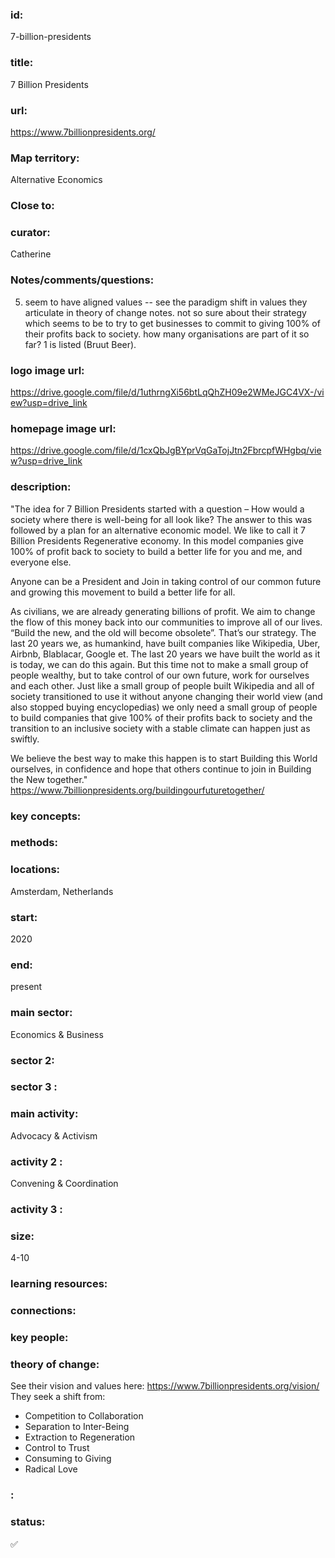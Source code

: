 ### id: 
  7-billion-presidents
### title: 
  7 Billion Presidents
### url: 
  https://www.7billionpresidents.org/
### Map territory: 
  Alternative Economics
### Close to: 
  
### curator: 
  Catherine
### Notes/comments/questions: 
  5. seem to have aligned values -- see the paradigm shift in values they articulate in theory of change notes. not so sure about their strategy which seems to be to try to get businesses to commit to giving 100% of their profits back to society. how many organisations are part of it so far? 1 is listed (Bruut Beer). 
### logo image url: 
  https://drive.google.com/file/d/1uthrngXi56btLqQhZH09e2WMeJGC4VX-/view?usp=drive_link
### homepage image url: 
  https://drive.google.com/file/d/1cxQbJgBYprVqGaTojJtn2FbrcpfWHgbq/view?usp=drive_link
### description: 
  "The idea for 7 Billion Presidents started with a question – How would a society where there is well-being for all look like? The answer to this was followed by a plan for an alternative economic model. We like to call it 7 Billion Presidents Regenerative economy. In this model companies give 100% of profit back to society to build a better life for you and me, and everyone else.

Anyone can be a President and Join in taking control of our common future and growing this movement to build a better life for all.

As civilians, we are already generating billions of profit. We aim to change the flow of this money back into our communities to improve all of our lives. “Build the new, and the old will become obsolete”. That’s our strategy. The last 20 years we, as humankind, have built companies like Wikipedia, Uber, Airbnb, Blablacar, Google et. The last 20 years we have built the world as it is today, we can do this again. But this time not to make a small group of people wealthy, but to take control of our own future, work for ourselves and each other. Just like a small group of people built Wikipedia and all of society transitioned to use it without anyone changing their world view (and also stopped buying encyclopedias) we only need a small group of people to build companies that give 100% of their profits back to society and the transition to an inclusive society with a stable climate can happen just as swiftly.

We believe the best way to make this happen is to start Building this World ourselves, in confidence and hope that others continue to join in Building the New together."
https://www.7billionpresidents.org/buildingourfuturetogether/ 
### key concepts: 
  
### methods: 
  
### locations: 
  Amsterdam, Netherlands
### start: 
  2020
### end: 
  present
### main sector: 
  Economics & Business
### sector 2: 
  
### sector 3 : 
  
### main activity: 
  Advocacy & Activism
### activity 2 : 
  Convening & Coordination
### activity 3 : 
  
### size: 
  4-10
### learning resources: 
  
### connections: 
  
### key people: 
  
### theory of change: 
  See their vision and values here: https://www.7billionpresidents.org/vision/
They seek a shift from:
- Competition to Collaboration
- Separation to Inter-Being
- Extraction to Regeneration
- Control to Trust
- Consuming to Giving
- Radical Love
### : 
  
### status: 
  ✅
